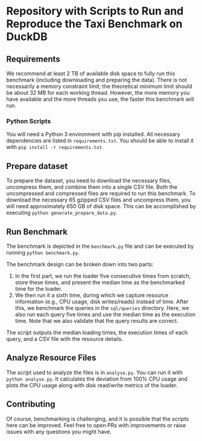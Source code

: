 # Repository with Scripts to Run and Reproduce the Taxi Benchmark on DuckDB

## Requirements
We recommend at least 2 TB of available disk space to fully run this benchmark (including downloading and preparing the data). There is not necessarily a memory constraint limit; the theoretical minimum limit should be about 32 MB for each working thread. However, the more memory you have available and the more threads you use, the faster this benchmark will run.

### Python Scripts
You will need a Python 3 environment with pip installed. All necessary dependencies are listed in `requirements.txt`. You should be able to install it with `pip install -r requirements.txt`.

## Prepare dataset
To prepare the dataset, you need to download the necessary files, uncompress them, and combine them into a single CSV file. Both the uncompressed and compressed files are required to run this benchmark.
To download the necessary 65 gzipped CSV files and uncompress them, you will need approximately 650 GB of disk space.
This can be accomplished by executing `python generate_prepare_data.py`.

## Run Benchmark
The benchmark is depicted in the `benchmark.py` file and can be executed by running `python benchmark.py`.

The benchmark design can be broken down into two parts:
1. In the first part, we run the loader five consecutive times from scratch, store these times, and present the median time as the benchmarked time for the loader.
2. We then run it a sixth time, during which we capture resource information (e.g., CPU usage, disk writes/reads) instead of time. After this, we benchmark the queries in the `sql/queries` directory. Here, we also run each query five times and use the median time as the execution time. Note that we also validate that the query results are correct.

The script outputs the median loading times, the execution times of each query, and a CSV file with the resource details.

## Analyze Resource Files
The script used to analyze the files is in `analyse.py`. You can run it with `python analyse.py`. It calculates the deviation from 100% CPU usage and plots the CPU usage along with disk read/write metrics of the loader.

## Contributing
Of course, benchmarking is challenging, and it is possible that the scripts here can be improved. Feel free to open PRs with improvements or raise issues with any questions you might have.
